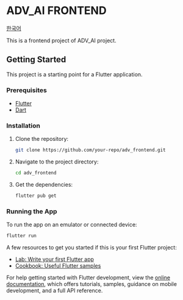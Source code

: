 # ADV_AI FRONTEND

[한국어](READEME.ko.md)

This is a frontend project of ADV_AI project.

## Getting Started

This project is a starting point for a Flutter application.

### Prerequisites

- [Flutter](https://flutter.dev/docs/get-started/install)
- [Dart](https://dart.dev/get-dart)

### Installation

1. Clone the repository:

    ```sh
    git clone https://github.com/your-repo/adv_frontend.git
    ```

2. Navigate to the project directory:

    ```sh
    cd adv_frontend
    ```

3. Get the dependencies:

    ```sh
    flutter pub get
    ```

### Running the App

To run the app on an emulator or connected device:

```sh
flutter run
```

A few resources to get you started if this is your first Flutter project:

- [Lab: Write your first Flutter app](https://docs.flutter.dev/get-started/codelab)
- [Cookbook: Useful Flutter samples](https://docs.flutter.dev/cookbook)

For help getting started with Flutter development, view the
[online documentation](https://docs.flutter.dev/), which offers tutorials,
samples, guidance on mobile development, and a full API reference.
